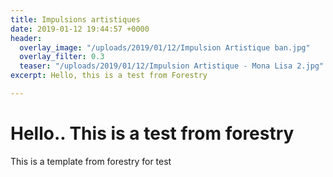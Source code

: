 ```yaml
---
title: Impulsions artistiques
date: 2019-01-12 19:44:57 +0000
header:
  overlay_image: "/uploads/2019/01/12/Impulsion Artistique ban.jpg"
  overlay_filter: 0.3
  teaser: "/uploads/2019/01/12/Impulsion Artistique - Mona Lisa 2.jpg"
excerpt: Hello, this is a test from Forestry

---
```

# Hello.. This is a test from forestry

This is a template from forestry for test